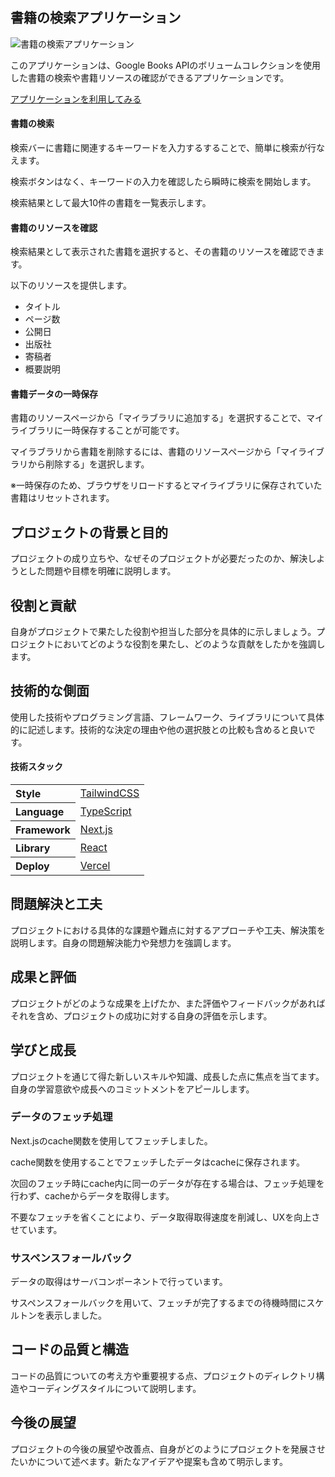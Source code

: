 ## 書籍の検索アプリケーション

![書籍の検索アプリケーション](https://github.com/daxchx/book-search/assets/149696768/d7e1de76-5eb9-4e31-9ee8-29b8b848df27)

このアプリケーションは、Google Books APIのボリュームコレクションを使用した書籍の検索や書籍リソースの確認ができるアプリケーションです。

<a href="https://book-app-roan.vercel.app/">アプリケーションを利用してみる</a>

#### 書籍の検索

検索バーに書籍に関連するキーワードを入力するすることで、簡単に検索が行なえます。

検索ボタンはなく、キーワードの入力を確認したら瞬時に検索を開始します。

検索結果として最大10件の書籍を一覧表示します。

#### 書籍のリソースを確認

検索結果として表示された書籍を選択すると、その書籍のリソースを確認できます。

以下のリソースを提供します。

- タイトル
- ページ数
- 公開日
- 出版社
- 寄稿者
- 概要説明

#### 書籍データの一時保存

書籍のリソースページから「マイラブラリに追加する」を選択することで、マイライブラリに一時保存することが可能です。

マイラブラリから書籍を削除するには、書籍のリソースページから「マイライブラリから削除する」を選択します。

※一時保存のため、ブラウザをリロードするとマイライブラリに保存されていた書籍はリセットされます。

## プロジェクトの背景と目的

プロジェクトの成り立ちや、なぜそのプロジェクトが必要だったのか、解決しようとした問題や目標を明確に説明します。

## 役割と貢献

自身がプロジェクトで果たした役割や担当した部分を具体的に示しましょう。プロジェクトにおいてどのような役割を果たし、どのような貢献をしたかを強調します。

## 技術的な側面

使用した技術やプログラミング言語、フレームワーク、ライブラリについて具体的に記述します。技術的な決定の理由や他の選択肢との比較も含めると良いです。

#### 技術スタック

<table>
  <tr align="left">
    <th>Style</th>
    <td><a href="https://tailwindcss.com/">TailwindCSS</a></td>
  </tr>
  <tr align="left">
    <th>Language</th>
    <td><a href="https://www.typescriptlang.org/">TypeScript</a></td>
  </tr>
  <tr align="left">
    <th>Framework</th>
    <td><a href="https://nextjs.org/">Next.js</a></td>
  </tr>
  <tr align="left">
    <th>Library</th>
    <td><a href="https://ja.react.dev/">React</a></td>
  </tr>
  <tr align="left">
    <th>Deploy</th>
    <td><a href="https://vercel.com/">Vercel</a></td>
  </tr>
</table>

## 問題解決と工夫

プロジェクトにおける具体的な課題や難点に対するアプローチや工夫、解決策を説明します。自身の問題解決能力や発想力を強調します。

## 成果と評価

プロジェクトがどのような成果を上げたか、また評価やフィードバックがあればそれを含め、プロジェクトの成功に対する自身の評価を示します。

## 学びと成長

プロジェクトを通じて得た新しいスキルや知識、成長した点に焦点を当てます。自身の学習意欲や成長へのコミットメントをアピールします。

### データのフェッチ処理

Next.jsのcache関数を使用してフェッチしました。

cache関数を使用することでフェッチしたデータはcacheに保存されます。

次回のフェッチ時にcache内に同一のデータが存在する場合は、フェッチ処理を行わず、cacheからデータを取得します。

不要なフェッチを省くことにより、データ取得取得速度を削減し、UXを向上させています。

### サスペンスフォールバック

データの取得はサーバコンポーネントで行っています。

サスペンスフォールバックを用いて、フェッチが完了するまでの待機時間にスケルトンを表示しました。

## コードの品質と構造

コードの品質についての考え方や重要視する点、プロジェクトのディレクトリ構造やコーディングスタイルについて説明します。

## 今後の展望

プロジェクトの今後の展望や改善点、自身がどのようにプロジェクトを発展させたいかについて述べます。新たなアイデアや提案も含めて明示します。

